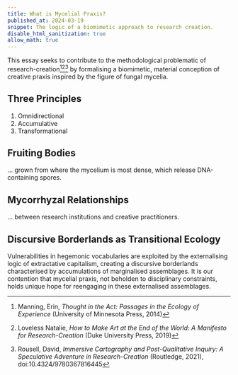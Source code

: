 ```yaml
---
title: What is Mycelial Praxis?
published_at: 2024-03-19
snippet: The logic of a biomimetic approach to research creation.
disable_html_sanitization: true
allow_math: true
---
```


This essay seeks to contribute to the methodological problematic of research-creation[^1][^2][^3] by formalising a biomimetic, material conception of creative praxis inspired by the figure of fungal mycelia.

## Three Principles

1. Omnidirectional
2. Accumulative
3. Transformational

## Fruiting Bodies

... grown from where the mycelium is most dense, which release DNA-containing spores.

## Mycorrhyzal Relationships

... between research institutions and creative practitioners.

## Discursive Borderlands as Transitional Ecology

Vulnerabilities in hegemonic vocabularies are exploited by the externalising logic of extractative capitalism, creating a discursive borderlands characterised by accumulations of marginalised assemblages.  It is our contention that mycelial praxis, not beholden to disciplinary constraints, holds unique hope for reengaging in these externalised assemblages.


[^1]: Manning, Erin, _Thought in the Act: Passages in the Ecology of Experience_ (University of Minnesota Press, 2014)
[^2]: Loveless Natalie, _How to Make Art at the End of the World: A Manifesto for Research-Creation_ (Duke University Press, 2019)
[^3]: Rousell, David, _Immersive Cartography and Post-Qualitative Inquiry: A Speculative Adventure in Research-Creation_ (Routledge, 2021), doi:10.4324/9780367816445

